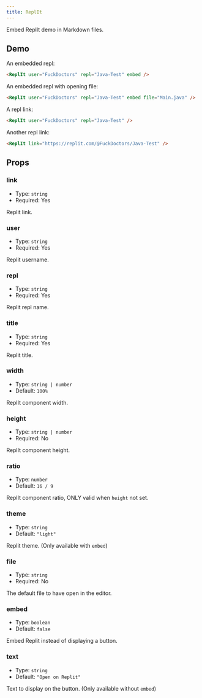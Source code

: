 ```yaml
---
title: ReplIt
---
```


Embed ReplIt demo in Markdown files.

<!-- more -->

## Demo

An embedded repl:

<ReplIt user="FuckDoctors" repl="Java-Test" embed />

```md
<ReplIt user="FuckDoctors" repl="Java-Test" embed />
```

An embedded repl with opening file:

<ReplIt user="FuckDoctors" repl="Java-Test" embed file="Main.java" />

```md
<ReplIt user="FuckDoctors" repl="Java-Test" embed file="Main.java" />
```

A repl link:

<ReplIt user="FuckDoctors" repl="Java-Test" />

```md
<ReplIt user="FuckDoctors" repl="Java-Test" />
```

Another repl link:

<ReplIt link="https://replit.com/@FuckDoctors/Java-Test" />

```md
<ReplIt link="https://replit.com/@FuckDoctors/Java-Test" />
```

## Props

### link

- Type: `string`
- Required: Yes

Replit link.

### user

- Type: `string`
- Required: Yes

Replit username.

### repl

- Type: `string`
- Required: Yes

Replit repl name.

### title

- Type: `string`
- Required: Yes

Replit title.

### width

- Type: `string | number`
- Default: `100%`

ReplIt component width.

### height

- Type: `string | number`
- Required: No

ReplIt component height.

### ratio

- Type: `number`
- Default: `16 / 9`

ReplIt component ratio, ONLY valid when `height` not set.

### theme

- Type: `string`
- Default: `"light"`

Replit theme. (Only available with `embed`)

### file

- Type: `string`
- Required: No

The default file to have open in the editor.

### embed

- Type: `boolean`
- Default: `false`

Embed Replit instead of displaying a button.

### text

- Type: `string`
- Default: `"Open on Replit"`

Text to display on the button. (Only available without `embed`)
